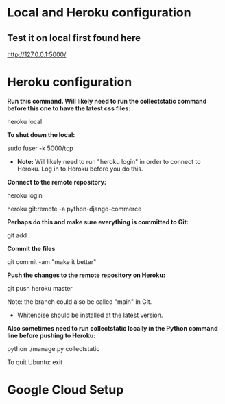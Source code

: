 
# Local and Heroku configuration

## Test it on local first found here

 http://127.0.0.1:5000/

# Heroku configuration

**Run this command.  Will likely need to run the collectstatic command before this one to have the latest css files:**

heroku local

**To shut down the local:**

sudo fuser -k 5000/tcp

* **Note:** Will likely need to run "heroku login" in order to connect to Heroku.  Log in to Heroku before you do this.

**Connect to the remote repository:**

heroku login

heroku git:remote -a python-django-commerce

**Perhaps do this and make sure everything is committed to Git:**

git add .

**Commit the files**

git commit -am "make it better"

**Push the changes to the remote repository on Heroku:**

git push heroku master

Note: the branch could also be called "main" in Git.

* Whitenoise should be installed at the latest version.

**Also sometimes need to run collectstatic locally in the Python command line before pushing to Heroku:**

python ./manage.py collectstatic

To quit Ubuntu: exit


# Google Cloud Setup
